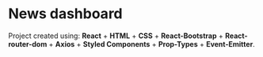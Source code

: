 # News dashboard

Project created using: **React** + **HTML** + **CSS** + **React-Bootstrap** + **React-router-dom** + **Axios** + **Styled Components** + **Prop-Types** + **Event-Emitter**.
